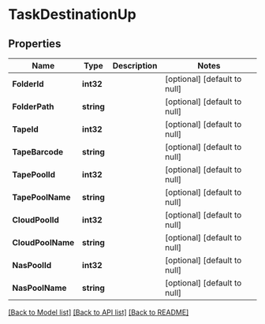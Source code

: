# TaskDestinationUp

## Properties
Name | Type | Description | Notes
------------ | ------------- | ------------- | -------------
**FolderId** | **int32** |  | [optional] [default to null]
**FolderPath** | **string** |  | [optional] [default to null]
**TapeId** | **int32** |  | [optional] [default to null]
**TapeBarcode** | **string** |  | [optional] [default to null]
**TapePoolId** | **int32** |  | [optional] [default to null]
**TapePoolName** | **string** |  | [optional] [default to null]
**CloudPoolId** | **int32** |  | [optional] [default to null]
**CloudPoolName** | **string** |  | [optional] [default to null]
**NasPoolId** | **int32** |  | [optional] [default to null]
**NasPoolName** | **string** |  | [optional] [default to null]

[[Back to Model list]](../README.md#documentation-for-models) [[Back to API list]](../README.md#documentation-for-api-endpoints) [[Back to README]](../README.md)


